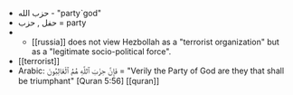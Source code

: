 - حزب الله - "partyˋgod"
- حفل , حزب = party
- - [[russia]] does not view Hezbollah as a "terrorist organization" but as a "legitimate socio-political force".
- [[terrorist]]
- 	Arabic:  فَإِنَّ حِزْبَ ٱللَّهِ هُمُ ٱلْغَالِبُونَ = "Verily the Party of God are they that shall be triumphant" [Quran 5:56] [[quran]]